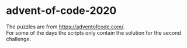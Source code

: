 # advent-of-code-2020
The puzzles are from https://adventofcode.com/.  
For some of the days the scripts only contain the solution for the second challenge.
